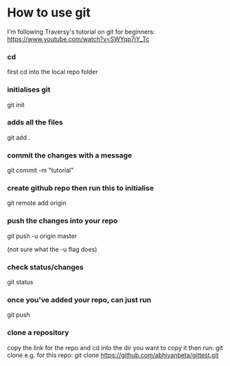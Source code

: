 # How to use git

I'm following Traversy's tutorial on git for beginners:
https://www.youtube.com/watch?v=SWYqp7iY_Tc

### cd
first cd into the local repo folder

### initialises git
git init

### adds all the files
git add .

### commit the changes with a message
git commit -m "tutorial"

### create github repo then run this to initialise
git remote add origin <url of repository>

### push the changes into your repo
git push -u origin master

(not sure what the -u flag does)

### check status/changes
git status

### once you've added your repo, can just run
git push

### clone a repository
copy the link for the repo and cd into the dir you want to copy it then run:
git clone <url>
e.g. for this repo:
git clone https://github.com/abhiyanbeta/gittest.git

